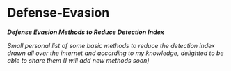 # Defense-Evasion
*__Defense Evasion Methods to Reduce Detection Index__*

*Small personal list of some basic methods to reduce the detection index drawn all over the internet and according to my knowledge, delighted to be able to share them (I will add new methods soon)*
